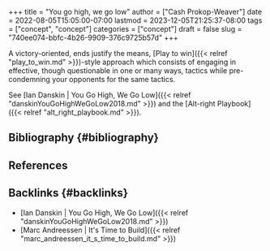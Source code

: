 +++
title = "You go high, we go low"
author = ["Cash Prokop-Weaver"]
date = 2022-08-05T15:05:00-07:00
lastmod = 2023-12-05T21:25:37-08:00
tags = ["concept", "concept"]
categories = ["concept"]
draft = false
slug = "740ee074-bbfc-4b26-9909-376c9725b57d"
+++

A victory-oriented, ends justify the means, [Play to win]({{< relref "play_to_win.md" >}})-style approach which consists of engaging in effective, though questionable in one or many ways, tactics while pre-condemning your opponents for the same tactics.

See [Ian Danskin | You Go High, We Go Low]({{< relref "danskinYouGoHighWeGoLow2018.md" >}}) and the [Alt-right Playbook]({{< relref "alt_right_playbook.md" >}}).


## Bibliography {#bibliography}

## References

<style>.csl-entry{text-indent: -1.5em; margin-left: 1.5em;}</style><div class="csl-bib-body">
</div>


## Backlinks {#backlinks}

-   [Ian Danskin | You Go High, We Go Low]({{< relref "danskinYouGoHighWeGoLow2018.md" >}})
-   [Marc Andreessen | It's Time to Build]({{< relref "marc_andreessen_it_s_time_to_build.md" >}})
